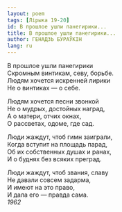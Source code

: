```yaml
---
layout: poem
tags: [Лірыка 19-20]
id: В прошлое ушли панегирики...
title: В прошлое ушли панегирики...
author: ГЕНАДЗЬ БУРАЎКІН
lang: ru
---
```



В прошлое ушли панегирики  
Скромным винтикам, севу, борьбе.  
Людям хочется искренней лирики  
Не о винтиках — о себе.  

Людям хочется песни звонкой  
Не о мудрых, достойных наград,  
А о матери, отчих окнах,  
О рассветах, одоме, где сад.  

Люди жаждут, чтоб гимн заиграли,  
Когда вступит на площадь парад,  
Об их собственных душах и ранах,  
И о буднях без всяких преград.  

Люди жаждут, чтоб звания, славу  
Не давали совсем задарма,  
И имеют на это право,  
И дала его — правда сама.  
*1962*  
